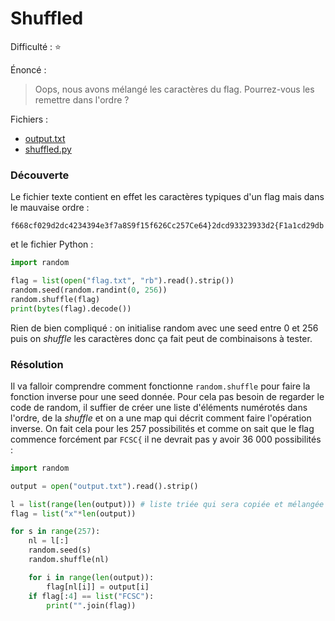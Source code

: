 # Shuffled

Difficulté : :star:

Énoncé :

> Oops, nous avons mélangé les caractères du flag. Pourrez-vous les remettre dans l'ordre ?

Fichiers :

- [output.txt](./output.txt)
- [shuffled.py](./shuffled.py)



### Découverte

Le fichier texte contient en effet les caractères typiques d'un flag mais dans le mauvaise ordre :

```
f668cf029d2dc4234394e3f7a8S9f15f626Cc257Ce64}2dcd93323933d2{F1a1cd29db
```



et le fichier Python :

```python
import random

flag = list(open("flag.txt", "rb").read().strip())
random.seed(random.randint(0, 256))
random.shuffle(flag)
print(bytes(flag).decode())
```

 

Rien de bien compliqué : on initialise random avec une seed entre 0 et 256 puis on *shuffle* les caractères donc ça fait peut de combinaisons à tester.



### Résolution

Il va falloir comprendre comment fonctionne `random.shuffle` pour faire la fonction inverse pour une seed donnée. Pour cela pas besoin de regarder le code de random, il suffier de créer une liste d'éléments numérotés dans l'ordre, de la *shuffle* et on a une map qui décrit comment faire l'opération inverse. On fait cela pour les 257 possibilités et comme on sait que le flag commence  forcément par `FCSC{` il ne devrait pas y avoir 36 000 possibilités :

```python
import random

output = open("output.txt").read().strip()

l = list(range(len(output))) # liste triée qui sera copiée et mélangée
flag = list("x"*len(output))

for s in range(257):
    nl = l[:]
    random.seed(s)
    random.shuffle(nl)

    for i in range(len(output)):
        flag[nl[i]] = output[i]
    if flag[:4] == list("FCSC"):
        print("".join(flag))
```

